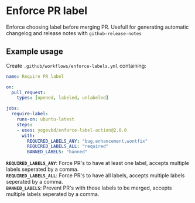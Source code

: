 # Enforce PR label

Enforce choosing label before merging PR. Usefull for generating automatic changelog and release notes with `github-release-notes`

## Example usage
Create `.github/workflows/enforce-labels.yml` containing:

```yml
name: Require PR label

on:
  pull_request:
    types: [opened, labeled, unlabeled]

jobs:
  require-label:
    runs-on: ubuntu-latest
    steps:
    - uses: yogevbd/enforce-label-action@2.0.0
      with:
        REQUIRED_LABELS_ANY: "bug,enhancement,wontfix"
        REQUIRED_LABELS_ALL: "required"
        BANNED_LABELS: "banned"

```
**`REQUIRED_LABELS_ANY`**: Force PR's to have at least one label, accepts multiple labels seperated by a comma.  
**`REQUIRED_LABELS_ALL`**: Force PR's to have all labels, accepts multiple labels seperated by a comma.  
**`BANNED_LABELS`**: Prevent PR's with those labels to be merged, accepts multiple labels seperated by a comma.  
